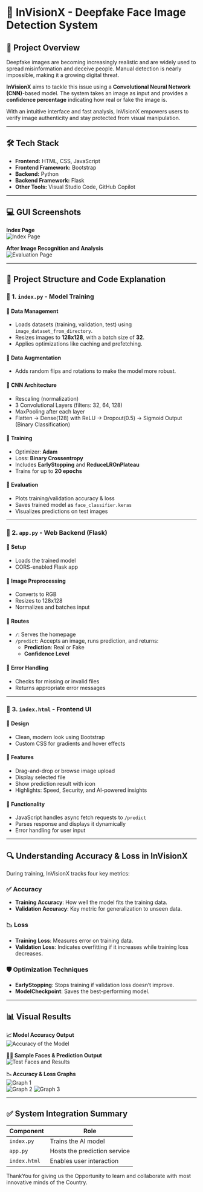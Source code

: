 # 🧠 InVisionX - Deepfake Face Image Detection System

## 🚀 Project Overview

Deepfake images are becoming increasingly realistic and are widely used to spread misinformation and deceive people. Manual detection is nearly impossible, making it a growing digital threat.

**InVisionX** aims to tackle this issue using a **Convolutional Neural Network (CNN)**-based model. The system takes an image as input and provides a **confidence percentage** indicating how real or fake the image is.

With an intuitive interface and fast analysis, InVisionX empowers users to verify image authenticity and stay protected from visual manipulation.

---

## 🛠️ Tech Stack

- **Frontend:** HTML, CSS, JavaScript  
- **Frontend Framework:** Bootstrap  
- **Backend:** Python  
- **Backend Framework:** Flask  
- **Other Tools:** Visual Studio Code, GitHub Copilot  

---

## 💻 GUI Screenshots

**Index Page**  
![Index Page](images/example1.png)

**After Image Recognition and Analysis**  
![Evaluation Page](images/example2.png)

---

## 📂 Project Structure and Code Explanation

### 📁 1. `index.py` - Model Training

#### 🔸 Data Management
- Loads datasets (training, validation, test) using `image_dataset_from_directory`.
- Resizes images to **128x128**, with a batch size of **32**.
- Applies optimizations like caching and prefetching.

#### 🔸 Data Augmentation
- Adds random flips and rotations to make the model more robust.

#### 🔸 CNN Architecture
- Rescaling (normalization)
- 3 Convolutional Layers (filters: 32, 64, 128)
- MaxPooling after each layer
- Flatten → Dense(128) with ReLU → Dropout(0.5) → Sigmoid Output (Binary Classification)

#### 🔸 Training
- Optimizer: **Adam**
- Loss: **Binary Crossentropy**
- Includes **EarlyStopping** and **ReduceLROnPlateau**
- Trains for up to **20 epochs**

#### 🔸 Evaluation
- Plots training/validation accuracy & loss
- Saves trained model as `face_classifier.keras`
- Visualizes predictions on test images

---

### 📁 2. `app.py` - Web Backend (Flask)

#### 🔸 Setup
- Loads the trained model
- CORS-enabled Flask app

#### 🔸 Image Preprocessing
- Converts to RGB
- Resizes to 128x128
- Normalizes and batches input

#### 🔸 Routes
- `/`: Serves the homepage
- `/predict`: Accepts an image, runs prediction, and returns:
  - **Prediction**: Real or Fake
  - **Confidence Level**

#### 🔸 Error Handling
- Checks for missing or invalid files
- Returns appropriate error messages

---

### 📁 3. `index.html` - Frontend UI

#### 🔸 Design
- Clean, modern look using Bootstrap
- Custom CSS for gradients and hover effects

#### 🔸 Features
- Drag-and-drop or browse image upload
- Display selected file
- Show prediction result with icon
- Highlights: Speed, Security, and AI-powered insights

#### 🔸 Functionality
- JavaScript handles async fetch requests to `/predict`
- Parses response and displays it dynamically
- Error handling for user input

---

## 🔍 Understanding Accuracy & Loss in InVisionX

During training, InVisionX tracks four key metrics:

### ✅ Accuracy
- **Training Accuracy**: How well the model fits the training data.
- **Validation Accuracy**: Key metric for generalization to unseen data.

### 📉 Loss
- **Training Loss**: Measures error on training data.
- **Validation Loss**: Indicates overfitting if it increases while training loss decreases.

### 🛡️ Optimization Techniques
- **EarlyStopping**: Stops training if validation loss doesn’t improve.
- **ModelCheckpoint**: Saves the best-performing model.

---

## 📊 Visual Results

**📈 Model Accuracy Output**  
![Accuracy of the Model](images/accuracyterminal.png)

**🧑‍🦰 Sample Faces & Prediction Output**  
![Test Faces and Results](images/Faces_1.png)

**📉 Accuracy & Loss Graphs**  
![Graph 1](images/Figure_1.png)  
![Graph 2](images/example3.png)
![Graph 3](images/example4.jpeg)

---

## ✅ System Integration Summary

| Component | Role |
|----------|------|
| `index.py` | Trains the AI model |
| `app.py` | Hosts the prediction service |
| `index.html` | Enables user interaction |

ThankYou for giving us the Opportunity to learn and collaborate with most innovative minds of the Country.


